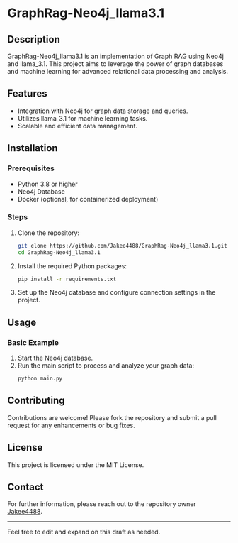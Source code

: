 # GraphRag-Neo4j_llama3.1

## Description
GraphRag-Neo4j_llama3.1 is an implementation of Graph RAG  using Neo4j and llama_3.1. This project aims to leverage the power of graph databases and machine learning for advanced relational data processing and analysis.

## Features

- Integration with Neo4j for graph data storage and queries.
- Utilizes llama_3.1 for machine learning tasks.
- Scalable and efficient data management.

## Installation

### Prerequisites

- Python 3.8 or higher
- Neo4j Database
- Docker (optional, for containerized deployment)

### Steps

1. Clone the repository:
   ```bash
   git clone https://github.com/Jakee4488/GraphRag-Neo4j_llama3.1.git
   cd GraphRag-Neo4j_llama3.1
   ```

2. Install the required Python packages:

   ```bash
   pip install -r requirements.txt
   ```

4. Set up the Neo4j database and configure connection settings in the project.

## Usage

### Basic Example

1. Start the Neo4j database.
2. Run the main script to process and analyze your graph data:
   ```bash
   python main.py
   ```

## Contributing

Contributions are welcome! Please fork the repository and submit a pull request for any enhancements or bug fixes.

## License

This project is licensed under the MIT License.

## Contact

For further information, please reach out to the repository owner [Jakee4488](https://github.com/Jakee4488).

---

Feel free to edit and expand on this draft as needed.
